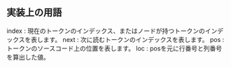 ## 実装上の用語
index : 現在のトークンのインデックス、またはノードが持つトークンのインデックスを表します。
next : 次に読むトークンのインデックスを表します。
pos : トークンのソースコード上の位置を表します。
loc : posを元に行番号と列番号を算出した値。
